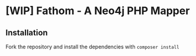 # [WIP] Fathom - A Neo4j PHP Mapper

## Installation

Fork the repository and install the dependencies with `composer install`
